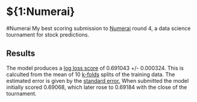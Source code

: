 # ${1:Numerai}
#Numerai
My best scoring submission to [Numerai](http://www.numer.ai) round 4, a data science tournament for stock predictions.
## Results
The model produces a [log loss score](http://www.kaggle.com/wiki/LogarithmicLoss) of 0.691043 +/- 0.000324. This is calculted from the mean of 10 [k-folds](http://scikit-learn.org/stable/modules/generated/sklearn.cross_validation.KFold.html) splits of the training data. The estimated error is given by the [standard error.](https://en.wikipedia.org/wiki/Standard_error)
When submitted the model initially scored 0.69068, which later rose to 0.69184 with the close of the tournament.
